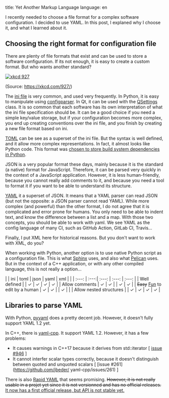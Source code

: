 title: Yet Another Markup Language
language: en


I recently needed to choose a file format for a complex software configuration.
I decided to use YAML. In this post, I explaned why I choose it,
and what I learned about it.




## Choosing the right format for configuration file

There are plenty of file formats that exist and can be used to store a software configuration.
If its not enough, it is easy to create a custom format. But who wants another standard?


[![xkcd 927](https://imgs.xkcd.com/comics/standards.png "Fortunately, the charging one has been solved now that we've all standardized on mini-USB. Or is it micro-USB? Shit.")](https://xkcd.com/927/)

(Source: <https://xkcd.com/927/>)


The [ini file](https://en.wikipedia.org/wiki/INI_file) is very common, and used very frequently.
In Python, it is easy to manipulate using [configparser](https://docs.python.org/3/library/configparser.html).
In Qt, it can be used with the [QSettings](https://doc.qt.io/qt-5/qsettings.html) class.
It is so common that each software has its own interpretation of what the ini file specification should be.
It can be a good choice if you need a simple key/value storage, but if your configuration becomes
more complex, you end up creating conventions over the ini file, and you finish by creating a new
file format based on ini.

[TOML](https://toml.io/en/) can be see as a superset of the ini file. But the syntax is well defined,
and it allow more complex representations. In fact, it almost looks like Python code.
This format was [chosen to store build system dependencies in Python](https://www.python.org/dev/peps/pep-0518/#file-format).

JSON is a very popular format these days, mainly because it is the standard (a native) format for JavaScript.
Therefore, it can be parsed very quickly in the context of a JavaScript application.
However, it is less human-friendly, because you cannot really add comments to it,
and because you need a tool to format it if you want to be able to understand its structure.

[YAML](https://yaml.org/) it a superset of JSON. It means that a YAML parser can read JSON
(but not the opposite: a JSON parser cannot read YAML). While more complex (and powerful)
than the other format, I do not agree that it is complicated and error prone for humans.
You only need to be able to indent text, and know the difference between a list and a map.
With those two concepts, you should be able to work with yaml.
We see YAML as the config language of many CI, such as GitHub Action, GitLab CI, Travis...

Finally, I put XML here for historical reasons. But you don't want to work with XML, do you?


When working with Python, another option is to use native Python script as a configuration file.
This is what [Sphinx](https://www.sphinx-doc.org/en/master/) uses,
and also what [Pelican](https://blog.getpelican.com/) uses. But in the context of a C++ application,
or with any other compiled language, this is not really a option...


|                                                   | ini   | toml | json  | yaml   | xml   |
|                                                   | :---: | :---:| :---: | :---:  | :---: | 
| Well defined                                      |       | ✓     | ✓    | ✓     | ✓    |
| Allow comments                                    | ✓    | ✓     |      | ✓      | ✓    |
| <del>Easy</del> <ins>Fun</ins> to edit by a human | ✓    | ✓     |      | ✓      |       |
| Allow nested structures                           |       | ✓     | ✓    | ✓     | ✓    |






## Libraries to parse YAML

With Python, [pyyaml](https://pyyaml.org/wiki/PyYAMLDocumentation) does a pretty decent job.
However, it doesn't fully support YAML 1.2 yet.

In C++, there is [yaml-cpp](https://github.com/jbeder/yaml-cpp).
It support YAML 1.2. However, it has a few problems:

- It causes warnings in C++17 because it derives from std::iterator [ [issue #946](https://github.com/jbeder/yaml-cpp/issues/946) ]
- It cannot interfer scalar types correctly, because it doesn't distinguish between quoted and unquoted scalars [ [issue #261](https://github.com/jbeder/ yaml-cpp/issues/261) ]

There is also [Rapid YAML](https://github.com/biojppm/rapidyaml) that seems promising. <del>However, it is not really usable
in a projet yet since it is not versionned and has no official releases.</del> 
<ins datetime="2020-11-02">It now has a first official release, but API is not stable yet.</ins>
